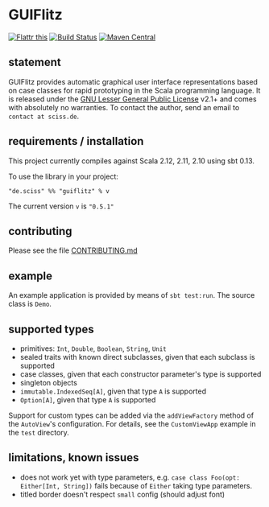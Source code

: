 # GUIFlitz

[![Flattr this](http://api.flattr.com/button/flattr-badge-large.png)](https://flattr.com/submit/auto?user_id=sciss&url=https%3A%2F%2Fgithub.com%2FSciss%2FGUIFlitz&title=GUIFlitz&language=Scala&tags=github&category=software)
[![Build Status](https://travis-ci.org/Sciss/GUIFlitz.svg?branch=master)](https://travis-ci.org/Sciss/GUIFlitz)
[![Maven Central](https://maven-badges.herokuapp.com/maven-central/de.sciss/guiflitz_2.11/badge.svg)](https://maven-badges.herokuapp.com/maven-central/de.sciss/guiflitz_2.11)

## statement

GUIFlitz provides automatic graphical user interface representations based on case classes for rapid prototyping in the Scala programming language. It is released under the [GNU Lesser General Public License](https://raw.github.com/Sciss/GUIFlitz/master/LICENSE) v2.1+ and comes with absolutely no warranties. To contact the author, send an email to `contact at sciss.de`.

## requirements / installation

This project currently compiles against Scala 2.12, 2.11, 2.10 using sbt 0.13.

To use the library in your project:

    "de.sciss" %% "guiflitz" % v

The current version `v` is `"0.5.1"`

## contributing

Please see the file [CONTRIBUTING.md](CONTRIBUTING.md)

## example

An example application is provided by means of `sbt test:run`. The source class is `Demo`.

## supported types

- primitives: `Int`, `Double`, `Boolean`, `String`, `Unit`
- sealed traits with known direct subclasses, given that each subclass is supported
- case classes, given that each constructor parameter's type is supported
- singleton objects
- `immutable.IndexedSeq[A]`, given that type `A` is supported
- `Option[A]`, given that type `A` is supported

Support for custom types can be added via the `addViewFactory` method of the `AutoView`'s configuration. For details, see the `CustomViewApp` example in the `test` directory.

## limitations, known issues

- does not work yet with type parameters, e.g. `case class Foo(opt: Either[Int, String])` fails because of `Either` taking type parameters.
- titled border doesn't respect `small` config (should adjust font)
